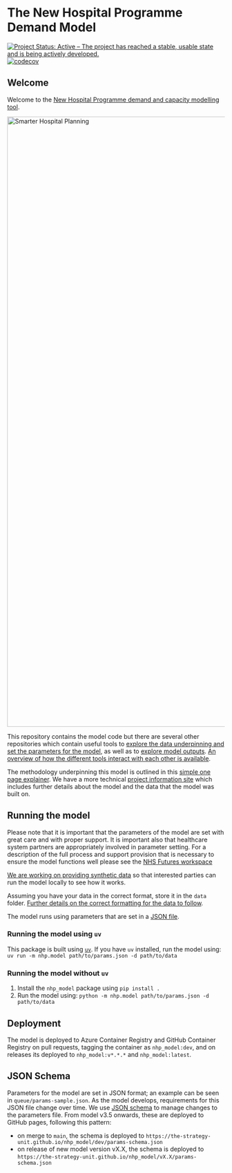 # The New Hospital Programme Demand Model

<!-- badges: start -->

[![Project Status: Active – The project has reached a stable, usable
state and is being actively
developed.](https://www.repostatus.org/badges/latest/active.svg)](https://www.repostatus.org/#active) [![codecov](https://codecov.io/gh/The-Strategy-Unit/nhp_model/branch/main/graph/badge.svg?token=uGmRhc1n9C)](https://codecov.io/gh/The-Strategy-Unit/nhp_model)

<!-- badges: end -->

## Welcome

Welcome to the [New Hospital Programme demand and capacity modelling tool](https://www.strategyunitwm.nhs.uk/new-hospital-programme-demand-model). 

<img width="2000" height="1414" alt="Smarter Hospital Planning" src="https://www.strategyunitwm.nhs.uk/sites/default/files/styles/banner/public/Nationally%20consistent%20approach.png
 "/>

This repository contains the model code but there are several other repositories which contain useful tools to [explore the data underpinning and set the parameters for the model](https://github.com/The-Strategy-Unit/nhp_inputs), as well as to [explore model outputs](https://github.com/The-Strategy-Unit/nhp_outputs). [An overview of how the different tools interact with each other is available](https://connect.strategyunitwm.nhs.uk/nhp/project_information/project_plan_and_summary/components-overview.html).

The methodology underpinning this model is outlined in this [simple one page explainer](https://connect.strategyunitwm.nhs.uk/nhp_model_explainer/). We have a more technical [project information site](https://connect.strategyunitwm.nhs.uk/nhp/project_information/) which includes further details about the model and the data that the model was built on.

## Running the model

Please note that it is important that the parameters of the model are set with great care and with proper support. It is important also that healthcare system partners are appropriately involved in parameter setting. For a description of the full process and support provision that is necessary to ensure the model functions well please see the [NHS Futures workspace](https://future.nhs.uk/NewHospitalProgrammeDigital/browseFolder?fid=53572528&done=OBJChangesSaved) 

[We are working on providing synthetic data](https://github.com/The-Strategy-Unit/nhp_model/issues/347) so that interested parties can run the model locally to see how it works.

Assuming you have your data in the correct format, store it in the `data` folder. [Further details on the correct formatting for the data to follow](https://github.com/The-Strategy-Unit/nhp_model/issues/419).

The model runs using parameters that are set in a [JSON file](#json-schema).

### Running the model using `uv`

This package is built using [`uv`](https://docs.astral.sh/uv/). If you have `uv` installed, run the model using: `uv run -m nhp.model path/to/params.json -d path/to/data`

### Running the model without `uv`

1. Install the `nhp_model` package using `pip install .`
1. Run the model using: `python -m nhp.model path/to/params.json -d path/to/data`

## Deployment

The model is deployed to Azure Container Registry and GitHub Container Registry on pull requests, tagging the container as `nhp_model:dev`, and on releases its deployed to `nhp_model:v*.*.*` and `nhp_model:latest`.

## JSON Schema

Parameters for the model are set in JSON format; an example can be seen in `queue/params-sample.json`. As the model develops, requirements for this JSON file change over time. We use [JSON schema](https://json-schema.org/understanding-json-schema/about) to manage changes to the parameters file. From model v3.5 onwards, these are deployed to GitHub pages, following this pattern:
- on merge to `main`, the schema is deployed to `https://the-strategy-unit.github.io/nhp_model/dev/params-schema.json`
- on release of new model version vX.X, the schema is deployed to `https://the-strategy-unit.github.io/nhp_model/vX.X/params-schema.json`
